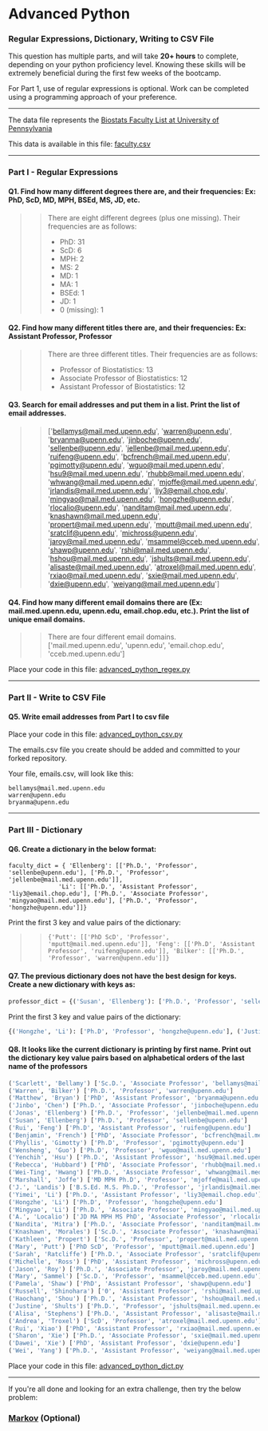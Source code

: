 # Advanced Python    

### Regular Expressions, Dictionary, Writing to CSV File  

This question has multiple parts, and will take **20+ hours** to complete, depending on your python proficiency level.  Knowing these skills will be extremely beneficial during the first few weeks of the bootcamp.

For Part 1, use of regular expressions is optional.  Work can be completed using a programming approach of your preference. 

---

The data file represents the [Biostats Faculty List at University of Pennsylvania](http://www.med.upenn.edu/cceb/biostat/faculty.shtml)

This data is available in this file:  [faculty.csv](python/faculty.csv)

--- 

### Part I - Regular Expressions  


#### Q1. Find how many different degrees there are, and their frequencies: Ex:  PhD, ScD, MD, MPH, BSEd, MS, JD, etc.

>> There are eight different degrees (plus one missing). Their frequencies are as follows:
>> * PhD: 31
>> * ScD: 6
>> * MPH: 2
>> * MS: 2
>> * MD: 1
>> * MA: 1
>> * BSEd: 1
>> * JD: 1
>> * 0 (missing): 1


#### Q2. Find how many different titles there are, and their frequencies:  Ex:  Assistant Professor, Professor

>> There are three different titles. Their frequencies are as follows:
>> * Professor of Biostatistics: 13
>> * Associate Professor of Biostatistics: 12
>> * Assistant Professor of Biostatistics: 12

#### Q3. Search for email addresses and put them in a list.  Print the list of email addresses.

>> ['bellamys@mail.med.upenn.edu', 'warren@upenn.edu', 'bryanma@upenn.edu', 'jinboche@upenn.edu', 'sellenbe@upenn.edu', 'jellenbe@mail.med.upenn.edu', 'ruifeng@upenn.edu', 'bcfrench@mail.med.upenn.edu', 'pgimotty@upenn.edu', 'wguo@mail.med.upenn.edu', 'hsu9@mail.med.upenn.edu', 'rhubb@mail.med.upenn.edu', 'whwang@mail.med.upenn.edu', 'mjoffe@mail.med.upenn.edu', 'jrlandis@mail.med.upenn.edu', 'liy3@email.chop.edu', 'mingyao@mail.med.upenn.edu', 'hongzhe@upenn.edu', 'rlocalio@upenn.edu', 'nanditam@mail.med.upenn.edu', 'knashawn@mail.med.upenn.edu', 'propert@mail.med.upenn.edu', 'mputt@mail.med.upenn.edu', 'sratclif@upenn.edu', 'michross@upenn.edu', 'jaroy@mail.med.upenn.edu', 'msammel@cceb.med.upenn.edu', 'shawp@upenn.edu', 'rshi@mail.med.upenn.edu', 'hshou@mail.med.upenn.edu', 'jshults@mail.med.upenn.edu', 'alisaste@mail.med.upenn.edu', 'atroxel@mail.med.upenn.edu', 'rxiao@mail.med.upenn.edu', 'sxie@mail.med.upenn.edu', 'dxie@upenn.edu', 'weiyang@mail.med.upenn.edu']


#### Q4. Find how many different email domains there are (Ex:  mail.med.upenn.edu, upenn.edu, email.chop.edu, etc.).  Print the list of unique email domains.

>> There are four different email domains.  
>> ['mail.med.upenn.edu', 'upenn.edu', 'email.chop.edu', 'cceb.med.upenn.edu']

Place your code in this file: [advanced_python_regex.py](python/advanced_python_regex.py)

---

### Part II - Write to CSV File

#### Q5.  Write email addresses from Part I to csv file

Place your code in this file: [advanced_python_csv.py](python/advanced_python_csv.py)

The emails.csv file you create should be added and committed to your forked repository.

Your file, emails.csv, will look like this:
```
bellamys@mail.med.upenn.edu
warren@upenn.edu
bryanma@upenn.edu
```

---

### Part III - Dictionary

#### Q6.  Create a dictionary in the below format:
```
faculty_dict = { 'Ellenberg': [['Ph.D.', 'Professor', 'sellenbe@upenn.edu'], ['Ph.D.', 'Professor', 'jellenbe@mail.med.upenn.edu']],
              'Li': [['Ph.D.', 'Assistant Professor', 'liy3@email.chop.edu'], ['Ph.D.', 'Associate Professor', 'mingyao@mail.med.upenn.edu'], ['Ph.D.', 'Professor', 'hongzhe@upenn.edu']]}
```
Print the first 3 key and value pairs of the dictionary:

>> `{'Putt': [['PhD ScD', 'Professor', 'mputt@mail.med.upenn.edu']], 'Feng': [['Ph.D', 'Assistant Professor', 'ruifeng@upenn.edu']], 'Bilker': [['Ph.D.', 'Professor', 'warren@upenn.edu']]}`


#### Q7.  The previous dictionary does not have the best design for keys.  Create a new dictionary with keys as:

```python
professor_dict = {('Susan', 'Ellenberg'): ['Ph.D.', 'Professor', 'sellenbe@upenn.edu'], ('Jonas', 'Ellenberg'): ['Ph.D.', 'Professor', 'jellenbe@mail.med.upenn.edu'], ('Yimei', 'Li'): ['Ph.D.', 'Assistant Professor', 'liy3@email.chop.edu'], ('Mingyao','Li'): ['Ph.D.', 'Associate Professor', 'mingyao@mail.med.upenn.edu'], ('Hongzhe','Li'): ['Ph.D.', 'Professor', 'hongzhe@upenn.edu'] }
```

Print the first 3 key and value pairs of the dictionary:

```python
{('Hongzhe', 'Li'): ['Ph.D', 'Professor', 'hongzhe@upenn.edu'], ('Justine', 'Shults'): ['Ph.D.', 'Professor', 'jshults@mail.med.upenn.edu'], ('Yimei', 'Li'): ['Ph.D.', 'Assistant Professor', 'liy3@email.chop.edu']}
```

#### Q8.  It looks like the current dictionary is printing by first name.  Print out the dictionary key value pairs based on alphabetical orders of the last name of the professors

```python
('Scarlett', 'Bellamy') ['Sc.D.', 'Associate Professor', 'bellamys@mail.med.upenn.edu']
('Warren', 'Bilker') ['Ph.D.', 'Professor', 'warren@upenn.edu']
('Matthew', 'Bryan') ['PhD', 'Assistant Professor', 'bryanma@upenn.edu']
('Jinbo', 'Chen') ['Ph.D.', 'Associate Professor', 'jinboche@upenn.edu']
('Jonas', 'Ellenberg') ['Ph.D.', 'Professor', 'jellenbe@mail.med.upenn.edu']
('Susan', 'Ellenberg') ['Ph.D.', 'Professor', 'sellenbe@upenn.edu']
('Rui', 'Feng') ['Ph.D', 'Assistant Professor', 'ruifeng@upenn.edu']
('Benjamin', 'French') ['PhD', 'Associate Professor', 'bcfrench@mail.med.upenn.edu']
('Phyllis', 'Gimotty') ['Ph.D', 'Professor', 'pgimotty@upenn.edu']
('Wensheng', 'Guo') ['Ph.D', 'Professor', 'wguo@mail.med.upenn.edu']
('Yenchih', 'Hsu') ['Ph.D.', 'Assistant Professor', 'hsu9@mail.med.upenn.edu']
('Rebecca', 'Hubbard') ['PhD', 'Associate Professor', 'rhubb@mail.med.upenn.edu']
('Wei-Ting', 'Hwang') ['Ph.D.', 'Associate Professor', 'whwang@mail.med.upenn.edu']
('Marshall', 'Joffe') ['MD MPH Ph.D', 'Professor', 'mjoffe@mail.med.upenn.edu']
('J.', 'Landis') ['B.S.Ed. M.S. Ph.D.', 'Professor', 'jrlandis@mail.med.upenn.edu']
('Yimei', 'Li') ['Ph.D.', 'Assistant Professor', 'liy3@email.chop.edu']
('Hongzhe', 'Li') ['Ph.D', 'Professor', 'hongzhe@upenn.edu']
('Mingyao', 'Li') ['Ph.D.', 'Associate Professor', 'mingyao@mail.med.upenn.edu']
('A.', 'Localio') ['JD MA MPH MS PhD', 'Associate Professor', 'rlocalio@upenn.edu']
('Nandita', 'Mitra') ['Ph.D.', 'Associate Professor', 'nanditam@mail.med.upenn.edu']
('Knashawn', 'Morales') ['Sc.D.', 'Associate Professor', 'knashawn@mail.med.upenn.edu']
('Kathleen', 'Propert') ['Sc.D.', 'Professor', 'propert@mail.med.upenn.edu']
('Mary', 'Putt') ['PhD ScD', 'Professor', 'mputt@mail.med.upenn.edu']
('Sarah', 'Ratcliffe') ['Ph.D.', 'Associate Professor', 'sratclif@upenn.edu']
('Michelle', 'Ross') ['PhD', 'Assistant Professor', 'michross@upenn.edu']
('Jason', 'Roy') ['Ph.D.', 'Associate Professor', 'jaroy@mail.med.upenn.edu']
('Mary', 'Sammel') ['Sc.D.', 'Professor', 'msammel@cceb.med.upenn.edu']
('Pamela', 'Shaw') ['PhD', 'Assistant Professor', 'shawp@upenn.edu']
('Russell', 'Shinohara') ['0', 'Assistant Professor', 'rshi@mail.med.upenn.edu']
('Haochang', 'Shou') ['Ph.D.', 'Assistant Professor', 'hshou@mail.med.upenn.edu']
('Justine', 'Shults') ['Ph.D.', 'Professor', 'jshults@mail.med.upenn.edu']
('Alisa', 'Stephens') ['Ph.D.', 'Assistant Professor', 'alisaste@mail.med.upenn.edu']
('Andrea', 'Troxel') ['ScD', 'Professor', 'atroxel@mail.med.upenn.edu']
('Rui', 'Xiao') ['PhD', 'Assistant Professor', 'rxiao@mail.med.upenn.edu']
('Sharon', 'Xie') ['Ph.D.', 'Associate Professor', 'sxie@mail.med.upenn.edu']
('Dawei', 'Xie') ['PhD', 'Assistant Professor', 'dxie@upenn.edu']
('Wei', 'Yang') ['Ph.D.', 'Assistant Professor', 'weiyang@mail.med.upenn.edu']
```

Place your code in this file: [advanced_python_dict.py](python/advanced_python_dict.py)

--- 

If you're all done and looking for an extra challenge, then try the below problem:  

### [Markov](python/markov.py) (Optional)

